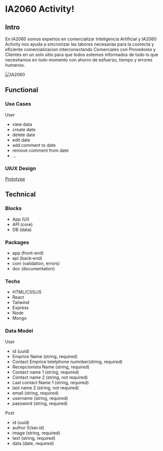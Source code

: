 # IA2060 Activity!

## Intro

En IA2060 somos expertos en comercializar Inteligencia Artificial y IA2060 Activity nos ayuda a sincronizar las labores necesarias para la coorecta y eficiente comercializacion interconectando Comerciales con Provedores y Clientes en un solo sitio para que todos estemos informados de todo lo que necesitamos en todo momento con ahorro de esfuerzo, tiempo y errores humanos.

![IA2060](https://media4.giphy.com/media/xZ4hkbjXU9666KUXuq/200.webp?cid=ecf05e472rn2285setd7s5bz9fkb2wyufnig0lpe3n67hzte&ep=v1_gifs_search&rid=200.webp&ct=g)


## Functional

### Use Cases

User
- view data
- create date
- delete date
- edit date
- add comment to date
- remove comment from date
- ...

### UIUX Design

[Prototype](https://www.figma.com/proto/R8Ha996DMMj8AN4Qab2lpG/App?node-id=0-1&t=WG5yIj46pQqETgUQ-1)

## Technical

### Blocks

- App (UI)
- API (core)
- DB (data)

### Packages

- app (front-end)
- api (back-end)
- com (validation, errors)
- doc (documentation)

### Techs

- HTML/CSS/JS
- React
- Tailwind
- Express
- Node
- Mongo

### Data Model

User
- id (uuid)
- Emprice Name (string, required)
- Contact Emprice teletphone numnber(string, required)
- Recepcionista Name (string, required)
- Contact name 1 (string, required)
- Contact name 2 (string, not required)
- Last contact Name 1 (string, required)
- last name 2 (string, not required)
- email (string, required)
- username (string, required)
- password (string, required)

Post
- id (uuid)
- author (User.id)
- image (string, required)
- text (string, required)
- data (date, required)

[gif]: https://media.giphy.com/media/
[def]: https://media.giphy.com/media/QihmNnEssSR36OwCUt/giphy.gif?cid=ecf05e4752xrl8yyyz6iofximhzmvxtae6ygldl087qoekus&ep=v1_gifs_related&rid=giphy.gif&ct=g
[def2]: https://media.giphy.com/media/QihmNnEssSR36OwCUt/giphy.gif?cid=ecf05e4752xrl8yyyz6iofximhzmvxtae6ygldl087qoekus&ep=v1_gifs_related&rid=giphy.gif&ct=g